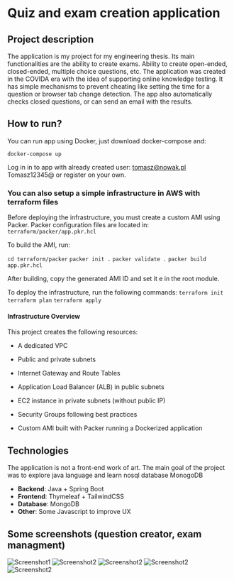 # Quiz and exam creation application

## Project description
The application is my project for my engineering thesis. 
Its main functionalities are the ability to create exams. Ability to create open-ended, closed-ended, multiple choice questions, etc. 
The application was created in the COVIDA era with the idea of supporting online knowledge testing. 
It has simple mechanisms to prevent cheating like setting the time for a question or browser tab change detection. 
The app also automatically checks closed questions, or can send an email with the results. 

## How to run?
You can run app using Docker, just download docker-compose and:

```docker-compose up```

Log in in to app with already created user: tomasz@nowak.pl Tomasz12345@ or register on your own.

### You can also setup a simple infrastructure in AWS with terraform files

Before deploying the infrastructure, you must create a custom AMI using Packer.
Packer configuration files are located in:
``terraform/packer/app.pkr.hcl``

To build the AMI, run:

``cd terraform/packer``
``packer init .``
``packer validate .``
``packer build app.pkr.hcl``

After building, copy the generated AMI ID and set it e in the root module.

To deploy the infrastructure, run the following commands:
``terraform init``
``terraform plan``
``terraform apply``

#### Infrastructure Overview
This project creates the following resources:

* A dedicated VPC

* Public and private subnets

* Internet Gateway and Route Tables

* Application Load Balancer (ALB) in public subnets

* EC2 instance in private subnets (without public IP)

* Security Groups following best practices

* Custom AMI built with Packer running a Dockerized application



## Technologies
The application is not a front-end work of art. 
The main goal of the project was to explore java language and learn nosql database MonogoDB
- **Backend**: Java + Spring Boot
- **Frontend**: Thymeleaf + TailwindCSS
- **Database**: MongoDB
- **Other**: Some Javascript to improve UX

## Some screenshots (question creator, exam managment)
![Screenshot1](screenshots/screenshot1.png)
![Screenshot2](screenshots/screenshot2.png)
![Screenshot2](screenshots/screenshot3.png)
![Screenshot2](screenshots/screenshot4.png)
![Screenshot2](screenshots/screenshot5.png)